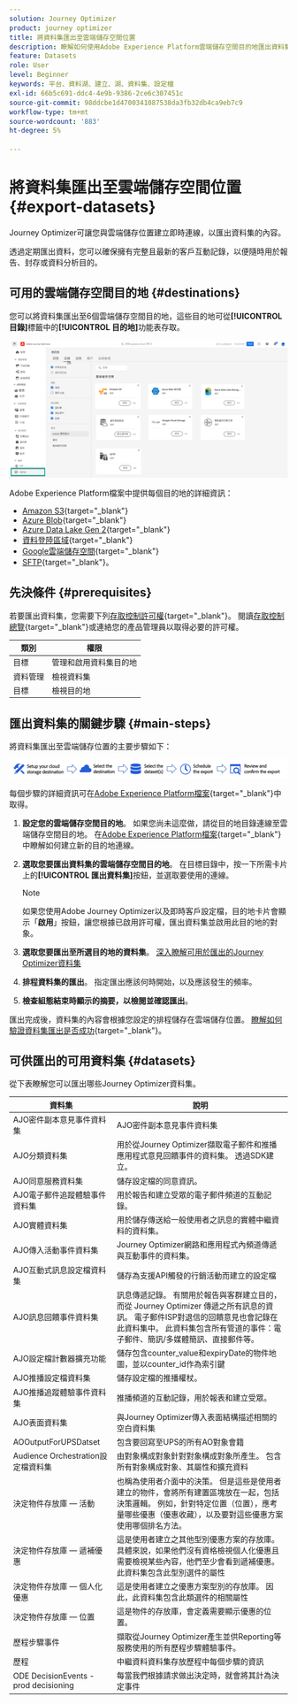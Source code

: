 ```yaml
---
solution: Journey Optimizer
product: journey optimizer
title: 將資料集匯出至雲端儲存空間位置
description: 瞭解如何使用Adobe Experience Platform雲端儲存空間目的地匯出資料集。
feature: Datasets
role: User
level: Beginner
keywords: 平台、資料湖、建立、湖、資料集、設定檔
exl-id: 66b5c691-ddc4-4e9b-9386-2ce6c307451c
source-git-commit: 98ddcbe1d4700341087538da3fb32db4ca9eb7c9
workflow-type: tm+mt
source-wordcount: '883'
ht-degree: 5%

---
```


# 將資料集匯出至雲端儲存空間位置 {#export-datasets}

Journey Optimizer可讓您與雲端儲存位置建立即時連線，以匯出資料集的內容。

透過定期匯出資料，您可以確保擁有完整且最新的客戶互動記錄，以便隨時用於報告、封存或資料分析目的。

## 可用的雲端儲存空間目的地 {#destinations}

您可以將資料集匯出至6個雲端儲存空間目的地，這些目的地可從&#x200B;**[!UICONTROL 目錄]**&#x200B;標籤中的&#x200B;**[!UICONTROL 目的地]**&#x200B;功能表存取。

![](assets/dataset-export-setup.png)

Adobe Experience Platform檔案中提供每個目的地的詳細資訊：

* [Amazon S3](https://experienceleague.adobe.com/docs/experience-platform/destinations/catalog/cloud-storage/amazon-s3.html){target="_blank"}
* [Azure Blob](https://experienceleague.adobe.com/docs/experience-platform/destinations/catalog/cloud-storage/azure-blob.html){target="_blank"}
* [Azure Data Lake Gen 2](https://experienceleague.adobe.com/docs/experience-platform/destinations/catalog/cloud-storage/adls-gen2.html){target="_blank"}
* [資料登陸區域](https://experienceleague.adobe.com/docs/experience-platform/destinations/catalog/cloud-storage/data-landing-zone.html){target="_blank"}
* [Google雲端儲存空間](https://experienceleague.adobe.com/docs/experience-platform/destinations/catalog/cloud-storage/google-cloud-storage.html){target="_blank"}
* [SFTP](https://experienceleague.adobe.com/docs/experience-platform/destinations/catalog/cloud-storage/sftp.html){target="_blank"}。


## 先決條件 {#prerequisites}

若要匯出資料集，您需要下列[存取控制許可權](https://experienceleague.adobe.com/docs/experience-platform/access-control/home.html#permissions){target="_blank"}。 閱讀[存取控制總覽](https://experienceleague.adobe.com/docs/experience-platform/access-control/ui/overview.html){target="_blank"}或連絡您的產品管理員以取得必要的許可權。

| 類別 | 權限 |
|--|--|
| 目標 | 管理和啟用資料集目的地 |
| 資料管理 | 檢視資料集 |
| 目標 | 檢視目的地 |

## 匯出資料集的關鍵步驟 {#main-steps}

將資料集匯出至雲端儲存位置的主要步驟如下：

![](assets/dataset-export-process.png)

每個步驟的詳細資訊可在[Adobe Experience Platform檔案](https://experienceleague.adobe.com/docs/experience-platform/destinations/ui/activate/export-datasets.html){target="_blank"}中取得。

1. **設定您的雲端儲存空間目的地**。 如果您尚未這麼做，請從目的地目錄連線至雲端儲存空間目的地。 在[Adobe Experience Platform檔案](https://experienceleague.adobe.com/docs/experience-platform/destinations/ui/connect-destination.html#setup){target="_blank"}中瞭解如何建立新的目的地連線。

   <!--![](assets/dataset-export-setup.png)-->

1. **選取您要匯出資料集的雲端儲存空間目的地**。 在目標目錄中，按一下所需卡片上的&#x200B;**[!UICONTROL 匯出資料集]**&#x200B;按鈕，並選取要使用的連線。

   <!--![](assets/dataset-export-destination.png)-->

   >[!NOTE]
   >
   >如果您使用Adobe Journey Optimizer以及即時客戶設定檔，目的地卡片會顯示「**啟用**」按鈕，讓您根據已啟用許可權，匯出資料集並啟用此目的地的對象。

1. **選取您要匯出至所選目的地的資料集**。 [深入瞭解可用於匯出的Journey Optimizer資料集](#datasets)

   <!--![](assets/dataset-export-dataset-selection.png)-->

1. **排程資料集的匯出**。 指定匯出應該何時開始，以及應該發生的頻率。

   <!--![](assets/dataset-export-schedule.png)-->

1. **檢查組態結束時顯示的摘要，以檢閱並確認匯出**。

   <!--![](assets/dataset-export-review.png)-->

匯出完成後，資料集的內容會根據您設定的排程儲存在雲端儲存位置。 [瞭解如何驗證資料集匯出是否成功](https://experienceleague.adobe.com/docs/experience-platform/destinations/ui/activate/export-datasets.html#verify){target="_blank"}。

## 可供匯出的可用資料集 {#datasets}

從下表瞭解您可以匯出哪些Journey Optimizer資料集。

| 資料集 | 說明 |
| ------- | ------- | 
| AJO密件副本意見事件資料集 | AJO密件副本意見事件資料集 |
| AJO分類資料集 | 用於從Journey Optimizer擷取電子郵件和推播應用程式意見回饋事件的資料集。 透過SDK建立。 |
| AJO同意服務資料集 | 儲存設定檔的同意資訊。 |
| AJO電子郵件追蹤體驗事件資料集 | 用於報告和建立受眾的電子郵件頻道的互動記錄。  |
| AJO實體資料集 | 用於儲存傳送給一般使用者之訊息的實體中繼資料的資料集。  |
| AJO傳入活動事件資料集 | Journey Optimizer網路和應用程式內頻道傳遞與互動事件的資料集。 |
| AJO互動式訊息設定檔資料集 | 儲存為支援API觸發的行銷活動而建立的設定檔 |
| AJO訊息回饋事件資料集 | 訊息傳遞記錄。 有關用於報告與客群建立目的，而從 Journey Optimizer 傳遞之所有訊息的資訊。 電子郵件ISP對退信的回饋意見也會記錄在此資料集中。 此資料集包含所有管道的事件：電子郵件、簡訊/多媒體簡訊、直接郵件等。 |
| AJO設定檔計數器擴充功能 | 儲存包含counter_value和expiryDate的物件地圖，並以counter_id作為索引鍵 |
| AJO推播設定檔資料集 | 儲存設定檔的推播權杖。 |
| AJO推播追蹤體驗事件資料集 | 推播頻道的互動記錄，用於報表和建立受眾。  |
| AJO表面資料集 | 與Journey Optimizer傳入表面結構描述相關的空白資料集 |
| AOOutputForUPSDatset | 包含要回寫至UPS的所有AO對象會籍 |
| Audience Orchestration設定檔資料集 | 由對象構成對象針對對象構成對象所產生。 包含所有對象構成對象、其屬性和擴充資料 |
| 決定物件存放庫 — 活動 | 也稱為使用者介面中的決策。 但是這些是使用者建立的物件，會將所有建置區塊放在一起，包括決策邏輯。 例如，針對特定位置（位置），應考量哪些優惠（優惠收藏），以及要對這些優惠方案使用哪個排名方法。 |
| 決定物件存放庫 — 遞補優惠 | 這是使用者建立之其他型別優惠方案的存放庫。 具體來說，如果他們沒有資格檢視個人化優惠且需要檢視某些內容，他們至少會看到遞補優惠。 此資料集包含此型別選件的屬性 |
| 決定物件存放庫 — 個人化優惠 | 這是使用者建立之優惠方案型別的存放庫。 因此，此資料集包含此類選件的相關屬性 |
| 決定物件存放庫 — 位置 | 這是物件的存放庫，會定義需要顯示優惠的位置。 |
| 歷程步驟事件 | 擷取從Journey Optimizer產生並供Reporting等服務使用的所有歷程步驟體驗事件。 |
| 歷程 | 中繼資料資料集存放歷程中每個步驟的資訊 |
| ODE DecisionEvents - prod decisioning | 每當我們根據請求做出決定時，就會將其計為決定事件 |